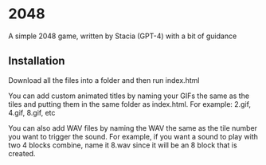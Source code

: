 # 2048
A simple 2048 game, written by Stacia (GPT-4) with a bit of guidance

## Installation
Download all the files into a folder and then run index.html

You can add custom animated titles by naming your GIFs the same as the tiles and putting them in the same folder as index.html. For example: 2.gif, 4.gif, 8.gif, etc

You can also add WAV files by naming the WAV the same as the tile number you want to trigger the sound. For example, if you want a sound to play with two 4 blocks combine, name it 8.wav since it will be an 8 block that is created.